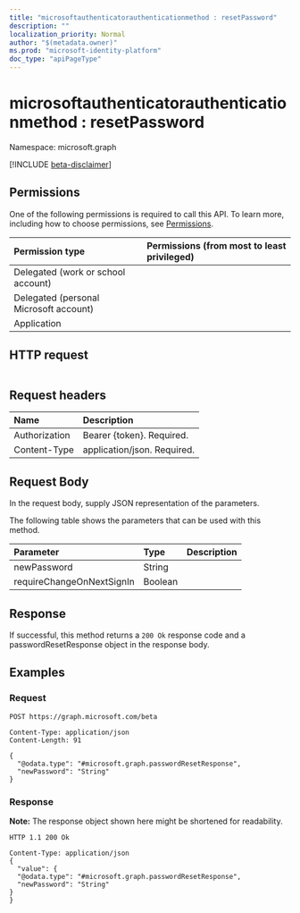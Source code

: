 ```yaml
---
title: "microsoftauthenticatorauthenticationmethod : resetPassword"
description: ""
localization_priority: Normal
author: "$(metadata.owner)"
ms.prod: "microsoft-identity-platform"
doc_type: "apiPageType"
---
```


# microsoftauthenticatorauthenticationmethod : resetPassword

Namespace: microsoft.graph

[!INCLUDE [beta-disclaimer](../../includes/beta-disclaimer.md)]

## Permissions

One of the following permissions is required to call this API. To learn more, including how to choose permissions, see [Permissions](/graph/permissions-reference).

| Permission type                        | Permissions (from most to least privileged) |
| :------------------------------------- | :------------------------------------------ |
| Delegated (work or school account)     |                                             |
| Delegated (personal Microsoft account) |                                             |
| Application                            |                                             |

## HTTP request

<!-- {
  "blockType": "ignored"
}
-->

```http

```

## Request headers

| Name          | Description                 |
| :------------ | :-------------------------- |
| Authorization | Bearer {token}. Required.   |
| Content-Type  | application/json. Required. |

## Request Body

In the request body, supply JSON representation of the parameters.

<!-- Actions and Functions -->

The following table shows the parameters that can be used with this method.

| Parameter                 | Type    | Description |
| :------------------------ | :------ | :---------- |
| newPassword               | String  |             |
| requireChangeOnNextSignIn | Boolean |             |

<!-- CRUD Methods -->

## Response

If successful, this method returns a `200 Ok` response code and a passwordResetResponse object in the response body.

## Examples

### Request

<!-- {
  "blockType": "request",
  "name": "microsoftauthenticatorauthenticationmethod_resetpassword"
}
-->

```http
POST https://graph.microsoft.com/beta

Content-Type: application/json
Content-Length: 91

{
  "@odata.type": "#microsoft.graph.passwordResetResponse",
  "newPassword": "String"
}

```

### Response

**Note:** The response object shown here might be shortened for readability.

<!-- {
  "blockType": "response",
  "truncated": true,
  "@odata.type": "microsoft.strongAuthentication.passwordResetResponse"
}
-->

```http
HTTP 1.1 200 Ok

Content-Type: application/json
{
  "value": {
  "@odata.type": "#microsoft.graph.passwordResetResponse",
  "newPassword": "String"
}
}

```
